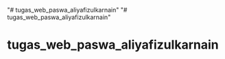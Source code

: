 "# tugas_web_paswa_aliyafizulkarnain" 
"# tugas_web_paswa_aliyafizulkarnain" 
# tugas_web_paswa_aliyafizulkarnain
